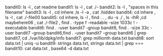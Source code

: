 bandit0:  ls -l , cat readme
bandit1: ls -l , cat ./-
bandit2: ls -l , "spaces in this filename"
bandit3: ls -l , cd inhere ,ls -l -a , cat .hidden
bandit4: cd inhere , ls -l , cat ./-file00 
bandit5: cd inhere, ls -l , find . *.* , du -s ./ , ls -lhR ,cd maybehere06 , cat ./-file2 , find . -type f -readable -size 1033c ! -executable 
bandit6:  find . -user bandit7 -group bandit6,  find . -size 33c -user bandit7 -group bandit6,find . -user bandit7 -group bandit6 | grep bandit7,  cd ./var/lib/dpkg/info
bandit7: grep millionth data.txt
bandit8: sort data.txt | uniq -u
bandit9: strings data.txt, strings data.txt | grep ===
bandit10: cat data.txt , base64 -d data.txt
